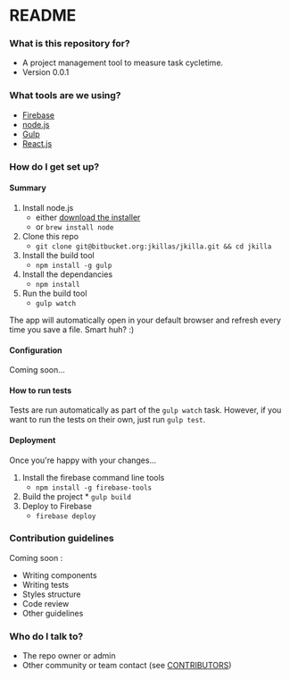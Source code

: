 # README #

### What is this repository for? ###

* A project management tool to measure task cycletime.
* Version 0.0.1

### What tools are we using? ###

* [Firebase](http://www.firebase.com/)
* [node.js](http://nodejs.org/)
* [Gulp](http://gulpjs.com/)
* [React.js](http://facebook.github.io/react/)

### How do I get set up? ###

#### Summary

1. Install node.js
    * either [download the installer](http://nodejs.org/download/)
    * or `brew install node`
1. Clone this repo
    * `git clone git@bitbucket.org:jkillas/jkilla.git && cd jkilla`
1. Install the build tool
    * `npm install -g gulp`
1. Install the dependancies
    * `npm install`
1. Run the build tool
    * `gulp watch`

The app will automatically open in your default browser and refresh every time 
you save a file. Smart huh? :)

#### Configuration

Coming soon...

#### How to run tests

Tests are run automatically as part of the `gulp watch` task.
However, if you want to run the tests on their own, just run `gulp test`.

#### Deployment

Once you're happy with your changes...

1. Install the firebase command line tools
    * `npm install -g firebase-tools`
2. Build the project
		* `gulp build`
3. Deploy to Firebase
    * `firebase deploy`


### Contribution guidelines ###

Coming soon :

* Writing components
* Writing tests
* Styles structure
* Code review
* Other guidelines

### Who do I talk to? ###

* The repo owner or admin
* Other community or team contact (see [CONTRIBUTORS](src/master/contributors.txt))
